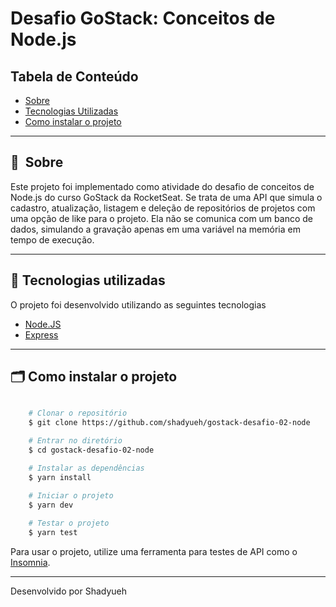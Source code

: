 # Desafio GoStack: Conceitos de Node.js

## Tabela de Conteúdo

- [Sobre](#-sobre)
- [Tecnologias Utilizadas](#-tecnologias-utilizadas)
- [Como instalar o projeto](#-como-instalar-o-projeto)

---

## 🔖&nbsp; Sobre

Este projeto foi implementado como atividade do desafio de conceitos de Node.js do curso GoStack da RocketSeat.
Se trata de uma API que simula o cadastro, atualização, listagem e deleção de repositórios de projetos com uma opção de like para o projeto.
Ela não se comunica com um banco de dados, simulando a gravação apenas em uma variável na memória em tempo de execução.

---

## 🚀 Tecnologias utilizadas

O projeto foi desenvolvido utilizando as seguintes tecnologias

- [Node.JS](https://nodejs.org)
- [Express](https://expressjs.com/)

---

## 🗂 Como instalar o projeto

```bash

    # Clonar o repositório
    $ git clone https://github.com/shadyueh/gostack-desafio-02-node

    # Entrar no diretório
    $ cd gostack-desafio-02-node

    # Instalar as dependências
    $ yarn install

    # Iniciar o projeto
    $ yarn dev
    
    # Testar o projeto
    $ yarn test
```
Para usar o projeto, utilize uma ferramenta para testes de API como o [Insomnia](https://insomnia.rest/).

---

Desenvolvido por Shadyueh
